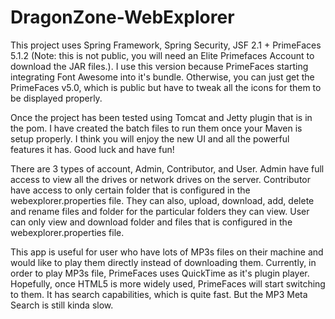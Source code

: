 DragonZone-WebExplorer
======================

This project uses Spring Framework, Spring Security, JSF 2.1 + PrimeFaces 5.1.2 
(Note: this is not public, you will need an Elite Primefaces Account to download the JAR files.).
I use this version because PrimeFaces starting integrating Font Awesome into it's bundle. 
Otherwise, you can just get the PrimeFaces v5.0, which is public but have to tweak all the icons
for them to be displayed properly.

Once the project has been tested using Tomcat and Jetty plugin that is in the pom. 
I have created the batch files to run them once your Maven is setup properly.
I think you will enjoy the new UI and all the powerful features it has. 
Good luck and have fun!

There are 3 types of account, Admin, Contributor, and User. 
Admin have full access to view all the drives or network drives on the server.
Contributor have access to only certain folder that is configured in the webexplorer.properties file. 
They can also, upload, download, add, delete and rename files and folder for the particular folders they can view.
User can only view and download folder and files that is configured in the webexplorer.properties file.

This app is useful for user who have lots of MP3s files on their machine 
and would like to play them directly instead of downloading them.
Currently, in order to play MP3s file, PrimeFaces uses QuickTime as it's plugin player.
Hopefully, once HTML5 is more widely used, PrimeFaces will start switching to them.
It has search capabilities, which is quite fast. But the MP3 Meta Search is still kinda slow.
